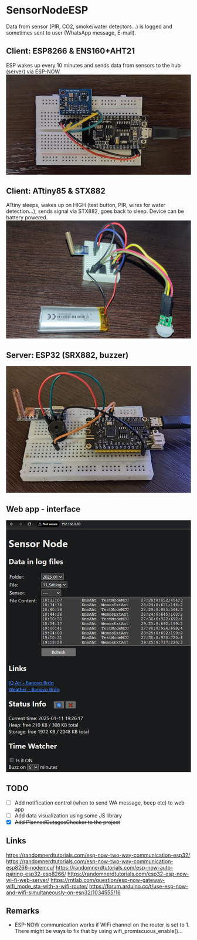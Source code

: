 # SensorNodeESP

Data from sensor (PIR, CO2, smoke/water detectors...) is logged and sometimes sent to user (WhatsApp message, E-mail).

## Client: ESP8266 & ENS160+AHT21
ESP wakes up every 10 minutes and sends data from sensors to the hub (server) via ESP-NOW.
![Client: ESP8266 & ENS160+AHT21](projects/ens160_aht21/docs/nodemcu_ens160_aht21.jpg)

## Client: ATtiny85 & STX882
ATtiny sleeps, wakes up on HIGH (test button, PIR, wires for water detection...), sends signal via STX882, goes back to sleep. Device can be battery powered.
![Client: ATtiny85 (STX882...)](projects/attiny_stx882/docs/attiny_stx882_test_device_pir.jpg)

## Server: ESP32 (SRX882, buzzer)
![Server: ESP32 (SRX882, buzzer)](projects/hub/docs/esp32_server_device.jpg)

## Web app - interface
![Web app - interface](projects/hub/docs/web_page_interface.png)

## TODO

- [ ] Add notification control (when to send WA message, beep etc) to web app
- [ ] Add data visualization using some JS library
- [x] ~~Add PlannedOutagesChecker to the project~~

## Links
https://randomnerdtutorials.com/esp-now-two-way-communication-esp32/
https://randomnerdtutorials.com/esp-now-two-way-communication-esp8266-nodemcu/
https://randomnerdtutorials.com/esp-now-auto-pairing-esp32-esp8266/
https://randomnerdtutorials.com/esp32-esp-now-wi-fi-web-server/
https://rntlab.com/question/esp-now-gateway-wifi_mode_sta-with-a-wifi-router/
https://forum.arduino.cc/t/use-esp-now-and-wifi-simultaneously-on-esp32/1034555/16

## Remarks
 - ESP-NOW communication works if WiFi channel on the router is set to 1. There might be ways to fix that by using wifi_promiscuous_enable()...

